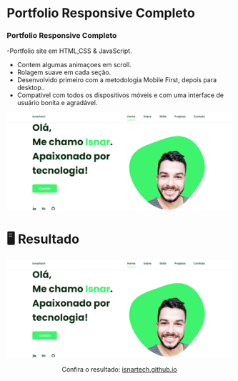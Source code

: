 # Portfolio Responsive Completo
### Portfolio Responsive Completo

-Portfolio site em HTML,CSS & JavaScript.
- Contem algumas animaçoes em  scroll.
- Rolagem suave em cada seção.
- Desenvolvido primeiro com a metodologia Mobile First, depois para desktop..
- Compatível com todos os dispositivos móveis e com uma interface de usuário bonita e agradável.


![pre-visualizaçao img](/preview.png)

# 🖥️ Resultado

<div align="center">
  <img alt="isnar" src="preview.png">
  <p>Confira o resultado: <a href="https://isnartech.github.io/">isnartech.github.io</a></p>
</div>

